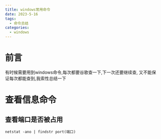 ```yaml
---
title: windows常用命令
date: 2023-5-16
tags:
  - 命令总结
categories:
  - windows
---
```


# 前言

有时候需要用到windows命令,每次都要谷歌查一下,下一次还要继续查, 又不能保证每次都能查到,我索性总结一下

# 查看信息命令

## 查看端口是否被占用

```
netstat -ano | findstr port(端口)
```

